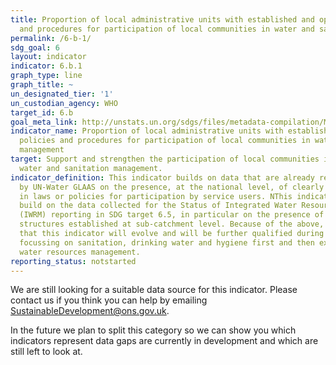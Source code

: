 ```yaml
---
title: Proportion of local administrative units with established and operational policies
  and procedures for participation of local communities in water and sanitation management
permalink: /6-b-1/
sdg_goal: 6
layout: indicator
indicator: 6.b.1
graph_type: line
graph_title: ~
un_designated_tier: '1'
un_custodian_agency: WHO
target_id: 6.b
goal_meta_link: http://unstats.un.org/sdgs/files/metadata-compilation/Metadata-Goal-6.pdf
indicator_name: Proportion of local administrative units with established and operational
  policies and procedures for participation of local communities in water and sanitation
  management
target: Support and strengthen the participation of local communities in improving
  water and sanitation management.
indicator_definition: This indicator builds on data that are already regularly collected
  by UN-Water GLAAS on the presence, at the national level, of clearly defined procedures
  in laws or policies for participation by service users. NThis indicator will also
  build on the data collected for the Status of Integrated Water Resources Management
  (IWRM) reporting in SDG target 6.5, in particular on the presence of formal stakeholder
  structures established at sub-catchment level. Because of the above, it is envisaged
  that this indicator will evolve and will be further qualified during the SDG period,
  focussing on sanitation, drinking water and hygiene first and then expanding on
  water resources management.
reporting_status: notstarted
---
```


We are still looking for a suitable data source for this indicator. Please contact us if you think you can help by emailing <a href="mailto:SustainableDevelopment@ons.gov.uk">SustainableDevelopment@ons.gov.uk</a>.

In the future we plan to split this category so we can show you which indicators represent data gaps are currently in development and which are still left to look at.
